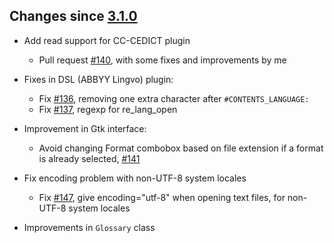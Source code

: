 Changes since [3.1.0](./3.1.0.md)
---------------------------------

-	Add read support for CC-CEDICT plugin

	-	Pull request [#140](https://github.com/ilius/pyglossary/pull/140), with some fixes and improvements by me

-	Fixes in DSL (ABBYY Lingvo) plugin:

	-	Fix [#136](https://github.com/ilius/pyglossary/issues/136), removing one extra character after `#CONTENTS_LANGUAGE:`
	-	Fix [#137](https://github.com/ilius/pyglossary/issues/137), regexp for re_lang_open

-	Improvement in Gtk interface:

	-	Avoid changing Format combobox based on file extension if a format is already selected, [#141](https://github.com/ilius/pyglossary/issues/141)

-	Fix encoding problem with non-UTF-8 system locales

	-	Fix [#147](https://github.com/ilius/pyglossary/issues/147), give encoding="utf-8" when opening text files, for non-UTF-8 system locales

-	Improvements in `Glossary` class
